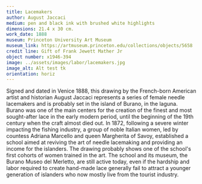 ```yaml
---
title: Lacemakers
author: August Jaccaci
medium: pen and black ink with brushed white highlights
dimensions: 21.4 x 30 cm. 
work_date: 1888 
museum: Princeton University Art Museum 
museum_link: https://artmuseum.princeton.edu/collections/objects/5658
credit line: Gift of Frank Jewett Mather Jr
object number: x1946-394
image: ../assets/images/labor/lacemakers.jpg
image_alt: Alt test tk
orientation: horiz
---
```


Signed and dated in Venice 1888, this drawing by the French-born American artist and historian August Jaccaci represents a series of female needle lacemakers and is probably set in the island of Burano, in the laguna. Burano was one of the main centers for the creation of the finest and most sought-after lace in the early modern period, until the beginning of the 19th century when the craft almost died out. In 1872, following a severe winter impacting the fishing industry, a group of noble Italian women, led by countess Adriana Marcello and queen Margherita of Savoy, established a school aimed at reviving the art of needle lacemaking and providing an income for the islanders. The drawing probably shows one of the school's first cohorts of women trained in the art. The school and its museum, the Burano Museo del Merletto, are still active today, even if the hardship and labor required to create hand-made lace generally fail to attract a younger generation of islanders who now mostly live from the tourist industry.
